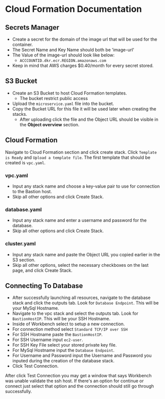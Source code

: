 # Cloud Formation Documentation

## Secrets Manager
- Create a secret for the domain of the image url that will be used for the container.
- The Secret Name and Key Name should both be 'image-url'
- The Value of the image-url should look like below:
    - ```ACCCOUNTID.dkr.ecr.REGION.amazonaws.com```
- Keep in mind that AWS charges $0.40/month for every secret stored.

## S3 Bucket
- Create an S3 Bucket to host Cloud Formation templates.
    - The bucket restrict public access
- Upload the ```microservice.yaml``` file into the bucket.
- Copy the Bucket URL for this file it will be used later when creating the stacks.
    - After uploading click the file and the Object URL should be visible in the **Object overview** section.

## Cloud Formation
Navigate to Cloud Formation section and click create stack. Click ```Template is Ready``` and ```Upload a template file```. The first template that should be created is ```vpc.yaml```.

### vpc.yaml
- Input any stack name and choose a key-value pair to use for connection to the Bastion host.
- Skip all other options and click Create Stack.
### database.yaml
- Input any stack name and enter a username and password for the database.
- Skip all other options and click Create Stack.
### cluster.yaml
- Input any stack name and paste the Object URL you copied earlier in the S3 section.
- Skip all other options, select the necessary checkboxes on the last page, and click Create Stack.

## Connecting To Database
- After successfully launching all resources, navigate to the database stack and click the outputs tab. Look for ```Database Endpoint```. This will be your MySql Hostname.
- Navigate to the vpc stack and select the outputs tab. Look for ```BastionHostIP```. This will be your SSH Hostname.
- Inside of Workbench select to setup a new connection. 
- For connection method select ```Standard TCP/IP over SSH```
- For SSH Hostname paste the ```BastionHostIP```.
- For SSH Username input ```ec2-user```.
- For SSH Key File select your stored private key file.
- For MySql Hostname input the ```Database Endpoint```.
- For Username and Password input the Username and Password you inputed during the creation of the database stack.
- Click Test Connection. 

After click Test Connection you may get a window that says Workbench was unable validate the ssh host. If there's an option for continue or connect just select that option and the connection should still go through successfully.
